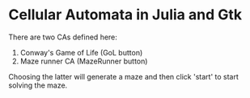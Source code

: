 # Cellular Automata in Julia and Gtk

There are two CAs defined here: 

1. Conway's Game of Life (GoL button)
2. Maze runner CA (MazeRunner button)

Choosing the latter will generate a maze and then click 'start' to start solving the maze.
